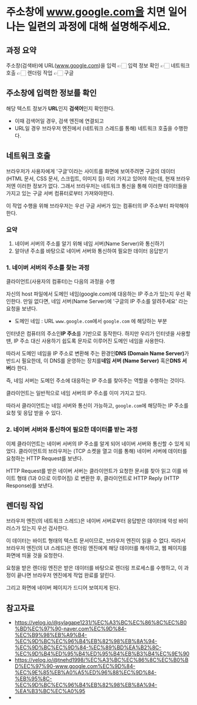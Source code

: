 # 주소창에 www.google.com을 치면 일어나는 일련의 과정에 대해 설명해주세요.

## 과정 요약

주소창(검색바)에 URL(www.google.com)을 입력 👉🏻 입력 정보 확인 👉🏻 네트워크 호출 👉🏻 렌더링 작업 👉🏻 구글

## 주소창에 입력한 정보를 확인

해당 텍스트 정보가 <b>URL</b>인지 <b>검색어</b>인지 확인한다.

- 이때 검색어일 경우, 검색 엔진에 연결되고
- URL일 경우 브라우저 엔진에서 (네트워크 스레드를 통해) 네트워크 호출을 수행한다.

## 네트워크 호출

브라우저가 사용자에게 '구글'이라는 사이트를 화면에 보여주려면
구글의 데이터(HTML 문서, CSS 문서, 스크립트, 이미지 등) 미리 가지고 있어야 하는데, 현재 브라우저엔 이러한 정보가 없다.
그래서 브라우저는 네트워크 통신을 통해 이러한 데이터들을 가지고 있는 구글 서버 컴퓨터로부터 가져와야한다.

이 작업 수행을 위해 브라우저는 우선 구글 서버가 있는 컴퓨터의 IP 주소부터 파악해야한다.

### 요약

1. 네이버 서버의 주소를 알기 위해 네임 서버(Name Server)와 통신하기
2. 알아낸 주소를 바탕으로 네이버 서버와 통신하여 필요한 데이터 응답받기

### 1. 네이버 서버의 주소를 찾는 과정

클라이언트(사용자의 컴퓨터)는 다음의 과정을 수행

자신의 host 파일에서 도메인 네임(google.com)에 대응하는 IP 주소가 있는지 우선 확인한다. 만일 없다면, 네임 서버(Name Server)에 '구글의 IP 주소를 알려주세요' 라는 요청을 보낸다.

- 도메인 네임 : URL `www.google.com`에서 `google.com` 에 해당하는 부분

인터넷은 컴퓨터의 주소인<b>IP 주소</b>를 기반으로 동작한다. 하지만 우리가 인터넷을 사용할 땐, IP 주소 대신 사용하기 쉽도록 문자로 이루어진 도메인 네임을 사용한다.

따라서 도메인 네임을 IP 주소로 변환해 주는 환경인<b>DNS (Domain Name Server)</b>가 반드시 필요한데, 이 DNS를 운영하는 장치를<b>네임 서버 (Name Server)</b> 혹은<b>DNS 서버</b>라 한다.

즉, 네임 서버는 도메인 주소에 대응하는 IP 주소를 찾아주는 역할을 수행하는 것이다.

클라이언트는 일반적으로 네임 서버의 IP 주소를 이미 가지고 있다.

따라서 클라이언트는 네임 서버와 통신이 가능하고, `google.com`에 해당하는 IP 주소를 요청 및 응답 받을 수 있다.

### 2. 네이버 서버와 통신하여 필요한 데이터를 받는 과정

이제 클라이언트는 네이버 서버의 IP 주소를 알게 되어 네이버 서버와 통신할 수 있게 되었다. 클라이언트의 브라우저는 (TCP 소켓을 열고 이를 통해) 네이버 서버에 데이터를 요청하는 HTTP Request를 보낸다.

HTTP Request를 받은 네이버 서버는 클라이언트가 요청한 문서를 찾아 읽고
이를 바이트 형태 (1과 0으로 이루어짐) 로 변환한 후, 클라이언트로 HTTP Reply (HTTP Response)를 보낸다.

## 렌더링 작업

브라우저 엔진(의 네트워크 스레드)은 네이버 서버로부터 응답받은 데이터에 악성 바이러스가 있는지 우선 검사한다.

이 데이터는 바이트 형태의 텍스트 문서이므로, 브라우저 엔진이 읽을 수 없다.
따라서 브라우저 엔진(의 UI 스레드)은 렌더링 엔진에게 해당 데이터를 해석하고, 웹 페이지를 화면에 띄울 것을 요청한다.

요청을 받은 렌더링 엔진은 받은 데이터를 바탕으로 렌더링 프로세스를 수행하고, 이 과정이 끝나면 브라우저 엔진에게 작업 완료를 알린다.

그리고 화면에 네이버 페이지가 드디어 보여지게 된다.

## 참고자료
- https://velog.io/@sylagape1231/%EC%A3%BC%EC%86%8C%EC%B0%BD%EC%97%90-naver.com%EC%9D%84-%EC%B9%98%EB%A9%B4-%EC%9D%BC%EC%96%B4%EB%82%98%EB%8A%94-%EC%9D%BC%EC%9D%84-%EC%89%BD%EA%B2%8C-%EC%9D%B4%ED%95%B4%ED%95%B4%EB%B3%B4%EC%9E%90
- https://velog.io/@tnehd1998/%EC%A3%BC%EC%86%8C%EC%B0%BD%EC%97%90-www.google.com%EC%9D%84-%EC%9E%85%EB%A0%A5%ED%96%88%EC%9D%84-%EB%95%8C-%EC%9D%BC%EC%96%B4%EB%82%98%EB%8A%94-%EA%B3%BC%EC%A0%95
- 